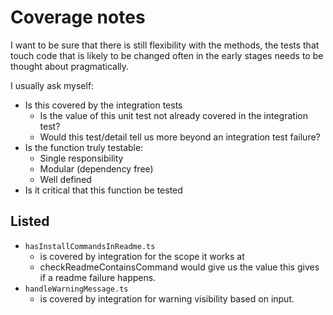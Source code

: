 # Coverage notes

I want to be sure that there is still flexibility with the methods, the tests that touch code that is likely to be changed often in the early stages needs to be thought about pragmatically.

I usually ask myself:

- Is this covered by the integration tests
  - Is the value of this unit test not already covered in the integration test?
  - Would this test/detail tell us more beyond an integration test failure?
- Is the function truly testable:
    - Single responsibility
    - Modular (dependency free)
    - Well defined
- Is it critical that this function be tested

## Listed

- `hasInstallCommandsInReadme.ts`
  - is covered by integration for the scope it works at
  - checkReadmeContainsCommand would give us the value this gives if a readme failure happens.
- `handleWarningMessage.ts`
  - is covered by integration for warning visibility based on input.
